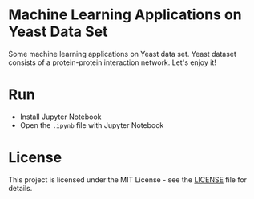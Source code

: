 # Machine Learning Applications on Yeast Data Set

Some machine learning applications on Yeast data set. Yeast dataset consists of a protein-protein interaction network. Let's enjoy it!

# Run

* Install Jupyter Notebook
* Open the <code>.ipynb</code> file with Jupyter Notebook

# License

This project is licensed under the MIT License - see the [LICENSE](LICENSE.md) file for details.

